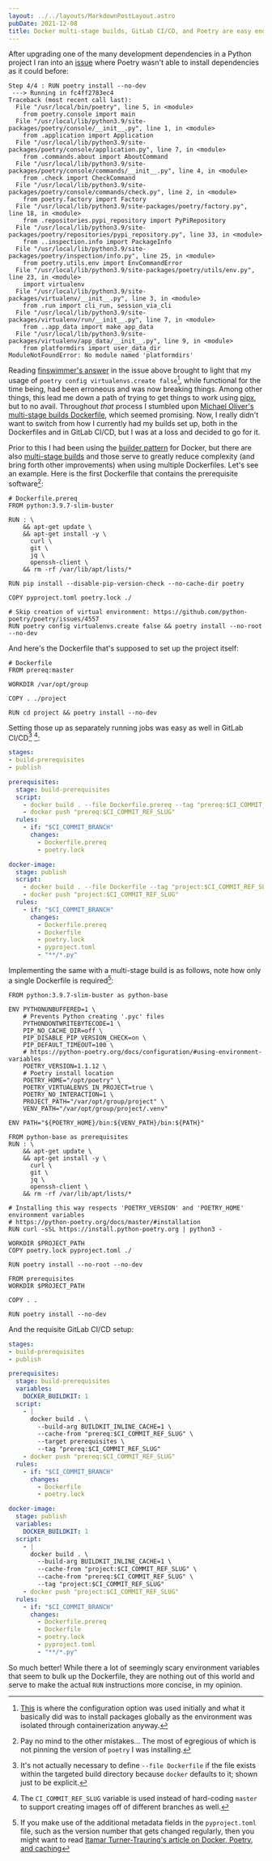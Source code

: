 ```yaml
---
layout: ../../layouts/MarkdownPostLayout.astro
pubDate: 2021-12-08
title: Docker multi-stage builds, GitLab CI/CD, and Poetry are easy enough
---
```

After upgrading one of the many development dependencies in a Python project I ran into an [issue](https://github.com/python-poetry/poetry/issues/4493 "GitHub.com  python-poetry/poetry issue: ModuleNotFoundError: No module named 'platformdirs' when doing poetry install --dev ") where Poetry wasn't able to install dependencies as it could before:

```
Step 4/4 : RUN poetry install --no-dev
 ---> Running in fc4ff2783ec4
Traceback (most recent call last):
  File "/usr/local/bin/poetry", line 5, in <module>
    from poetry.console import main
  File "/usr/local/lib/python3.9/site-packages/poetry/console/__init__.py", line 1, in <module>
    from .application import Application
  File "/usr/local/lib/python3.9/site-packages/poetry/console/application.py", line 7, in <module>
    from .commands.about import AboutCommand
  File "/usr/local/lib/python3.9/site-packages/poetry/console/commands/__init__.py", line 4, in <module>
    from .check import CheckCommand
  File "/usr/local/lib/python3.9/site-packages/poetry/console/commands/check.py", line 2, in <module>
    from poetry.factory import Factory
  File "/usr/local/lib/python3.9/site-packages/poetry/factory.py", line 18, in <module>
    from .repositories.pypi_repository import PyPiRepository
  File "/usr/local/lib/python3.9/site-packages/poetry/repositories/pypi_repository.py", line 33, in <module>
    from ..inspection.info import PackageInfo
  File "/usr/local/lib/python3.9/site-packages/poetry/inspection/info.py", line 25, in <module>
    from poetry.utils.env import EnvCommandError
  File "/usr/local/lib/python3.9/site-packages/poetry/utils/env.py", line 23, in <module>
    import virtualenv
  File "/usr/local/lib/python3.9/site-packages/virtualenv/__init__.py", line 3, in <module>
    from .run import cli_run, session_via_cli
  File "/usr/local/lib/python3.9/site-packages/virtualenv/run/__init__.py", line 7, in <module>
    from ..app_data import make_app_data
  File "/usr/local/lib/python3.9/site-packages/virtualenv/app_data/__init__.py", line 9, in <module>
    from platformdirs import user_data_dir
ModuleNotFoundError: No module named 'platformdirs'
```

Reading [finswimmer's answer](https://github.com/python-poetry/poetry/issues/4493#issuecomment-916771927) in the issue above brought to light that my usage of `poetry config virtualenvs.create false`[^1], while functional for the time being, had been erroneous and was now breaking things. Among other things, this lead me down a path of trying to get things to work using [pipx](https://pypa.github.io/pipx/ "pipx - Install and Run Python Applications in Isolated Environments"), but to no avail. Throughout _that_ process I stumbled upon [Michael Oliver's multi-stage builds Dockerfile](https://github.com/python-poetry/poetry/discussions/1879#discussioncomment-216865), which seemed promising. Now, I really didn't want to switch from how I currently had my builds set up, both in the Dockerfiles and in GitLab CI/CD, but I was at a loss and decided to go for it.

Prior to this I had been using the [builder pattern](https://blog.alexellis.io/mutli-stage-docker-builds/ "Alex Ellis - Builder pattern vs. Multi-stage builds in Docker") for Docker, but there are also [multi-stage builds](https://docs.docker.com/develop/develop-images/multistage-build/ "Docker Docs: Use multi-stage builds") and those serve to greatly reduce complexity (and bring forth other improvements) when using multiple Dockerfiles. Let's see an example. Here is the first Dockerfile that contains the prerequisite software[^2]:

```docker
# Dockerfile.prereq
FROM python:3.9.7-slim-buster

RUN : \
    && apt-get update \
    && apt-get install -y \
      curl \
      git \
      jq \
      openssh-client \
    && rm -rf /var/lib/apt/lists/*

RUN pip install --disable-pip-version-check --no-cache-dir poetry

COPY pyproject.toml poetry.lock ./

# Skip creation of virtual environment: https://github.com/python-poetry/poetry/issues/4557
RUN poetry config virtualenvs.create false && poetry install --no-root --no-dev
```

And here's the Dockerfile that's supposed to set up the project itself:

```docker
# Dockerfile
FROM prereq:master

WORKDIR /var/opt/group

COPY . ./project

RUN cd project && poetry install --no-dev
```

Setting those up as separately running jobs was easy as well in GitLab CI/CD[^3] [^4]:

```yaml
stages:
- build-prerequisites
- publish

prerequisites:
  stage: build-prerequisites
  script:
    - docker build . --file Dockerfile.prereq --tag "prereq:$CI_COMMIT_REF_SLUG"
    - docker push "prereq:$CI_COMMIT_REF_SLUG"
  rules:
    - if: "$CI_COMMIT_BRANCH"
      changes:
        - Dockerfile.prereq
        - poetry.lock

docker-image:
  stage: publish
  script:
    - docker build . --file Dockerfile --tag "project:$CI_COMMIT_REF_SLUG"
    - docker push "project:$CI_COMMIT_REF_SLUG"
  rules:
    - if: "$CI_COMMIT_BRANCH"
      changes:
        - Dockerfile.prereq
        - Dockerfile
        - poetry.lock
        - pyproject.toml
        - "**/*.py"
```

Implementing the same with a multi-stage build is as follows, note how only a single Dockerfile is required[^5]:

```docker
FROM python:3.9.7-slim-buster as python-base

ENV PYTHONUNBUFFERED=1 \
    # Prevents Python creating '.pyc' files
    PYTHONDONTWRITEBYTECODE=1 \
    PIP_NO_CACHE_DIR=off \
    PIP_DISABLE_PIP_VERSION_CHECK=on \
    PIP_DEFAULT_TIMEOUT=100 \
    # https://python-poetry.org/docs/configuration/#using-environment-variables
    POETRY_VERSION=1.1.12 \
    # Poetry install location
    POETRY_HOME="/opt/poetry" \
    POETRY_VIRTUALENVS_IN_PROJECT=true \
    POETRY_NO_INTERACTION=1 \
    PROJECT_PATH="/var/opt/group/project" \
    VENV_PATH="/var/opt/group/project/.venv"

ENV PATH="${POETRY_HOME}/bin:${VENV_PATH}/bin:${PATH}"

FROM python-base as prerequisites
RUN : \
    && apt-get update \
    && apt-get install -y \
      curl \
      git \
      jq \
      openssh-client \
    && rm -rf /var/lib/apt/lists/*

# Installing this way respects 'POETRY_VERSION' and 'POETRY_HOME' environment variables
# https://python-poetry.org/docs/master/#installation
RUN curl -sSL https://install.python-poetry.org | python3 -

WORKDIR $PROJECT_PATH
COPY poetry.lock pyproject.toml ./

RUN poetry install --no-root --no-dev

FROM prerequisites
WORKDIR $PROJECT_PATH

COPY . .

RUN poetry install --no-dev
```

And the requisite GitLab CI/CD setup:

```yaml
stages:
- build-prerequisites
- publish

prerequisites:
  stage: build-prerequisites
  variables:
    DOCKER_BUILDKIT: 1
  script:
    - |
      docker build . \
        --build-arg BUILDKIT_INLINE_CACHE=1 \
        --cache-from "prereq:$CI_COMMIT_REF_SLUG" \
        --target prerequisites \
        --tag "prereq:$CI_COMMIT_REF_SLUG"
    - docker push "prereq:$CI_COMMIT_REF_SLUG"
  rules:
    - if: "$CI_COMMIT_BRANCH"
      changes:
        - Dockerfile
        - poetry.lock

docker-image:
  stage: publish
  variables:
    DOCKER_BUILDKIT: 1
  script:
    - |
      docker build . \
        --build-arg BUILDKIT_INLINE_CACHE=1 \
        --cache-from "project:$CI_COMMIT_REF_SLUG" \
        --cache-from "prereq:$CI_COMMIT_REF_SLUG" \
        --tag "project:$CI_COMMIT_REF_SLUG"
    - docker push "project:$CI_COMMIT_REF_SLUG"
  rules:
    - if: "$CI_COMMIT_BRANCH"
      changes:
        - Dockerfile.prereq
        - Dockerfile
        - poetry.lock
        - pyproject.toml
        - "**/*.py"
```

So much better! While there a lot of seemingly scary environment variables that seem to bulk up the Dockerfile, they are nothing out of this world and serve to make the actual `RUN` instructions more concise, in my opinion.

[^1]: [This](https://usrme.xyz/tils/it-makes-sense-to-pin-even-patch-versions-of-dependencies/ "Üllar Seerme - It makes sense to pin even patch versions of dependencies") is where the configuration option was used initially and what it basically did was to install packages globally as the environment was isolated through containerization anyway.

[^2]: Pay no mind to the other mistakes... The most of egregious of which is not pinning the version of `poetry` I was installing.

[^3]: It's not actually necessary to define `--file Dockerfile` if the file exists within the targeted build directory because `docker` defaults to it; shown just to be explicit.

[^4]: The `CI_COMMIT_REF_SLUG` variable is used instead of hard-coding `master` to support creating images off of different branches as well.

[^5]: If you make use of the additional metadata fields in the `pyproject.toml` file, such as the version number that gets changed regularly, then you might want to read [Itamar Turner-Trauring's article on Docker, Poetry, and caching](https://pythonspeed.com/articles/poetry-vs-docker-caching/)
